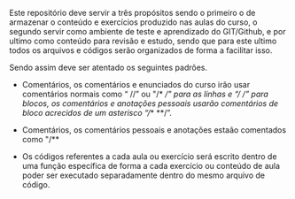 Este repositório deve servir a três propósitos sendo o primeiro o de armazenar o conteúdo e exercícios produzido nas aulas do curso, o segundo servir como  ambiente de teste e aprendizado do GIT/Github, e por ultimo como conteúdo para revisão e estudo, sendo que para este ultimo todos os arquivos e códigos  serão organizados de forma a facilitar isso.

Sendo assim deve ser atentado os seguintes padrões. 

- Comentários, os comentários e enunciados do curso irão usar comentários normais como “ //” ou "/* */"  para as linhas e  “/* */” para blocos, os comentários e anotações pessoais usarão comentários de bloco acrecidos de um asterisco “/** **/”.

- Comentários, os comentários pessoais e anotações estaão comentados como "/**

- Os códigos referentes a cada aula ou exercício será escrito dentro de uma função específica de forma a cada exercício ou conteúdo de aula poder ser executado separadamente dentro do mesmo arquivo de código.

